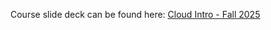 Course slide deck can be found here: [Cloud Intro - Fall 2025](https://docs.google.com/presentation/d/1uN_TfJ4KuRYII2M36O4lKQki2X-9TMpFZz4N6D_teVM/edit?usp=sharing) 


